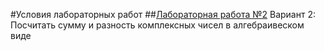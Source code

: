 #Условия лабораторных работ
##[Лабораторная работа №2](https://drive.google.com/open?id=1MLWgB21iejfOg5bdIvQXvwwff42bHX08)
Вариант 2: Посчитать сумму и разность комплексных чисел в алгебраивеском виде
